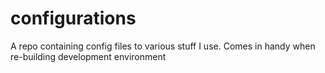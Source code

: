 configurations
==============

A repo containing config files to various stuff I use. Comes in handy when re-building development environment
